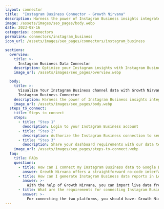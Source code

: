 ```yaml
---
layout: connector
title:  "Instagram Business Connector - Growth Nirvana"
description: Harness the power of Instagram Business insights integrated into Looker Studio for strategic social media decisions.
image: /assets/images/seo_pages/body.webp
date: 2023-08-16
categories: connectors
permalink: connectors/instagram_business
icon_url: /assets/images/seo_pages/connectors/instagram_business

sections:
  overview:
    title: >-
      Instagram Business Data Connector
    description: Optimize your Instagram insights with Instagram Business integration. Seamlessly merge business account data from Instagram with Looker Studio's analytical capabilities, unlocking insights that drive social media strategies, audience engagement, and operational excellence.
    image_url: /assets/images/seo_pages/overview.webp

  body:
    title: >-
      Visualize Your Instagram Business channel data with Growth Nirvana's
      Instagram Business Connector
    description: Harness the power of Instagram Business insights integrated into Looker Studio for strategic social media decisions.
    image_url: /assets/images/seo_pages/body.webp
  steps_to_connect:
    title: Steps to connect
    steps:
      - title: "Step 1"
        description: Login to your Instagram Business account
      - title: "Step 2"
        description: Authorize the Instagram Business connection to send data to Growth Nirvana
      - title: "Step 3"
        description: Share your dashboard requirements with our data team. We will build the report for you.
    image_url: /assets/images/seo_pages/steps-to-connect.webp
  faq:
    title: FAQs
    questions:
      - title: How can I connect my Instagram Business data to Google Data Studio/Looker Studio?
        answer: Growth Nirvana offers a straightforward no-code interface to connect to Instagram Business data sources.
      - title: How can I generate Instagram Business data reports in Looker Studio?
        answer: >-
          With the help of Growth Nirvana, you can import live data from Instagram Business into Looker Studio. These data can be viewed in charts, tables, and dashboards to generate branded reports that can be shared instantly.
      - title: What are the requirements for connecting Instagram Business and Looker Studio?
        answer: >-
          For connecting the two platforms, you should have: Growth Nirvana Account and Instagram Business Ads Account
---
```

